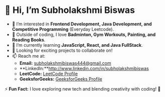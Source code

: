 # 👋 Hi, I’m Subholakshmi Biswas
- 👀 I’m interested in **Frontend Development, Java Development, and Competitive Programming** (Everyday Leetcode).  
- 🎨 Outside of coding, I love **Badminton, Gym Workouts, Painting, and Reading Books**.  
- 🌱 I’m currently learning **JavaScript, React, and Java FullStack**.  
- 🎯 Looking for exciting projects to collaborate on!  
- 📫 Reach me at:  
  - **Email:** subholakshmibiswas444@gmail.com  
  - **LinkedIn:**http://www.linkedin.com/in/subholakshmibiswas  
  - **LeetCode:** [LeetCode Profile](https://leetcode.com/u/subhlakshmi/)  
  - **GeeksforGeeks:** [GeeksforGeeks Profile](https://www.geeksforgeeks.org/user/subholakshmcyrg/)  

⚡ **Fun Fact:** I love exploring new tech and blending creativity with coding! 🚀  

